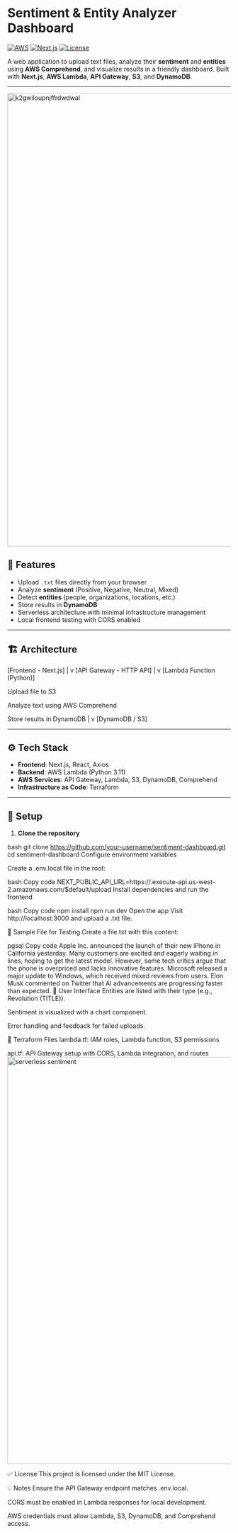 # Sentiment & Entity Analyzer Dashboard

[![AWS](https://img.shields.io/badge/AWS-Serverless-orange?style=flat)](https://aws.amazon.com/)
[![Next.js](https://img.shields.io/badge/Next.js-Frontend-blue?style=flat)](https://nextjs.org/)
[![License](https://img.shields.io/badge/License-MIT-green?style=flat)](LICENSE)

A web application to upload text files, analyze their **sentiment** and **entities** using **AWS Comprehend**, and visualize results in a friendly dashboard. Built with **Next.js**, **AWS Lambda**, **API Gateway**, **S3**, and **DynamoDB**.

---
<img width="1024" height="1024" alt="k2gwiloupnjffrdwdwal" src="https://github.com/user-attachments/assets/ce1ded61-89b6-45d3-b532-fec9d14ae688" />

## 🚀 Features

- Upload `.txt` files directly from your browser
- Analyze **sentiment** (Positive, Negative, Neutral, Mixed)
- Detect **entities** (people, organizations, locations, etc.)
- Store results in **DynamoDB**
- Serverless architecture with minimal infrastructure management
- Local frontend testing with CORS enabled

---

## 🏗️ Architecture

[Frontend - Next.js]
|
v
[API Gateway - HTTP API]
|
v
[Lambda Function (Python)]

Upload file to S3

Analyze text using AWS Comprehend

Store results in DynamoDB
|
v
[DynamoDB / S3]

---

## ⚙️ Tech Stack

- **Frontend**: Next.js, React, Axios  
- **Backend**: AWS Lambda (Python 3.11)  
- **AWS Services**: API Gateway, Lambda, S3, DynamoDB, Comprehend  
- **Infrastructure as Code**: Terraform  

---

## 📝 Setup

1. **Clone the repository**

bash
git clone https://github.com/your-username/sentiment-dashboard.git
cd sentiment-dashboard
Configure environment variables

Create a .env.local file in the root:

bash
Copy code
NEXT_PUBLIC_API_URL=https://<your-api-id>.execute-api.us-west-2.amazonaws.com/$default/upload
Install dependencies and run the frontend

bash
Copy code
npm install
npm run dev
Open the app
Visit http://localhost:3000 and upload a .txt file.

📂 Sample File for Testing
Create a file.txt with this content:

pgsql
Copy code
Apple Inc. announced the launch of their new iPhone in California yesterday.
Many customers are excited and eagerly waiting in lines, hoping to get the latest model.
However, some tech critics argue that the phone is overpriced and lacks innovative features.
Microsoft released a major update to Windows, which received mixed reviews from users.
Elon Musk commented on Twitter that AI advancements are progressing faster than expected.
🎨 User Interface
Entities are listed with their type (e.g., Revolution (TITLE)).

Sentiment is visualized with a chart component.

Error handling and feedback for failed uploads.

🔧 Terraform Files
lambda.tf: IAM roles, Lambda function, S3 permissions

api.tf: API Gateway setup with CORS, Lambda integration, and routes
<img width="1918" height="919" alt="serverless sentiment" src="https://github.com/user-attachments/assets/070e8c4a-fefa-4d85-8ca4-d3d7eec0b8e7" />

✅ License
This project is licensed under the MIT License.

💡 Notes
Ensure the API Gateway endpoint matches .env.local.

CORS must be enabled in Lambda responses for local development.

AWS credentials must allow Lambda, S3, DynamoDB, and Comprehend access.
